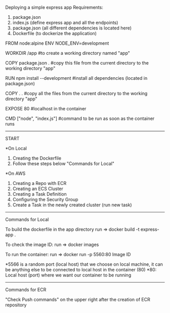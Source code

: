 Deploying a simple express app 
Requirements:

1. package.json
2. index.js (define express app and all the endpoints)
3. package.json (all different dependencies is located here)
4. Dockerfile (to dockerize the application)

FROM node:alpine
ENV NODE_ENV=development

WORKDIR /app                   #to create a working directory named "app"

COPY package.json .            #copy this file from the current directory to the working directory "app"


RUN npm install --development  #install all dependencies (located in package.json)


COPY . .                       #copy all the files from the current directory to the working directory "app"                      

EXPOSE 80                      #localhost in the container

CMD ["node", "index.js"]       #command to be run as soon as the container runs

----------------------------------------------------


START

*On Local

1. Creating the Dockerfile 
2. Follow these steps below "Commands for Local"


*On AWS
1. Creating a Repo with ECR
2. Creating an ECS Cluster
3. Creating a Task Definition
4. Configuring the Security Group
5. Create a Task in the newly created cluster (run new task)


------------------------------------

Commands for Local 

To build the dockerfile in the app directory
run => docker build -t express-app .

To check the image ID: 
run => docker images

To run the container: 
run => docker run -p 5560:80 Image ID

*5566 is a random port (local host) that we choose on local machine, it can be anything else to be connected to local host in the container (80)
*80: Local host (port) where we want our container to be running 


----------------------------------

Commands for ECR

"Check Push commands" on the upper right after the creation of ECR repository 




